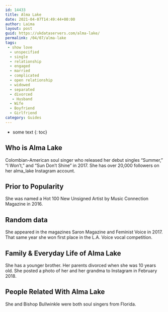 ```yaml
---
id: 14433
title: Alma Lake
date: 2021-04-07T14:49:44+00:00
author: Laima
layout: post
guid: https://ukdataservers.com/alma-lake/
permalink: /04/07/alma-lake
tags:
 - show love
  - unspecified
  - single
  - relationship
  - engaged
  - married
  - complicated
  - open relationship
  - widowed
  - separated
  - divorced
   - Husband
  - Wife
  - Boyfriend
  - Girlfriend
category: Guides
---
```


* some text
{: toc}


## Who is Alma Lake
                  
                  
                  
Colombian-American soul singer who released her debut singles &#8220;Summer,&#8221; &#8220;I Won&#8217;t,&#8221; and &#8220;Sun Don&#8217;t Shine&#8221; in 2017. She has over 20,000 followers on her alma_lake Instagram account. 
                  
              
            
              
            
                
                
                
## Prior to Popularity
                  
                  
                  
She was named a Hot 100 New Unsigned Artist by Music Connection Magazine in 2016.
                  
              
            
              
            
                
                
                
## Random data
                  
                  
                  
She appeared in the magazines Saron Magazine and Feminist Voice in 2017. That same year she won first place in the L.A. Voice vocal competition.
                  
              
            
              
            
                
                
                
## Family & Everyday Life of Alma Lake
                  
                  
                  
She has a younger brother. Her parents divorced when she was 10 years old. She posted a photo of her and her grandma to Instagram in February 2018.
                  
              
            
              
            
                
                
                
## People Related With Alma Lake
                  
                  
                  
She and Bishop Bullwinkle were both soul singers from Florida. 
                  
              
            
              
            
                
              
            
              
              
            
            
              
            
          
          
          